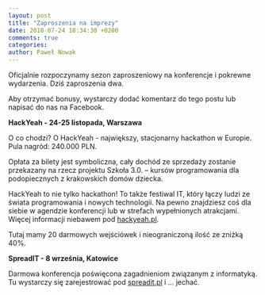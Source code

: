 ```yaml
---
layout: post
title: "Zaproszenia na imprezy"
date: 2018-07-24 18:34:30 +0200
comments: true
categories: 
author: Paweł Nowak
---
```

Oficjalnie rozpoczynamy sezon zaproszeniowy na konferencje i pokrewne wydarzenia. Dziś zaproszenia dwa.

Aby otrzymać bonusy, wystarczy dodać komentarz do tego postu lub napisać do nas na Facebook.

<!-- more -->

**HackYeah - 24-25 listopada, Warszawa**

O co chodzi? O HackYeah - największy, stacjonarny hackathon w Europie. Pula nagród: 240.000 PLN. 

Opłata za bilety jest symboliczna, cały dochód ze sprzedaży zostanie przekazany na rzecz projektu Szkoła 3.0. – kursów programowania dla podopiecznych z krakowskich domów dziecka.

HackYeah to nie tylko hackathon! To także festiwal IT, który łączy ludzi ze świata programowania i nowych technologii. Na pewno znajdziesz coś dla siebie w agendzie konferencji lub w strefach wypełnionych atrakcjami. Więcej informacji niebawem pod 
<a href="https://hackyeah.pl" target="_blank">hackyeah.pl</a>.

Tutaj mamy 20 darmowych wejściówek i nieograniczoną ilość ze zniżką 40%.

**SpreadIT - 8 września, Katowice**

Darmowa konferencja poświęcona zagadnieniom związanym z informatyką. Tu wystarczy się zarejestrować pod <a href="https://spreadit.pl/" target="_blank">spreadit.pl</a> i ... jechać.
